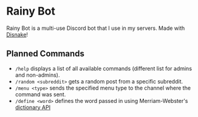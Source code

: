 # Rainy Bot
Rainy Bot is a multi-use Discord bot that I use in my servers. Made with [Disnake](https://docs.disnake.dev/en/latest/)!

## Planned Commands
- `/help` displays a list of all available commands (different list for admins and non-admins).
- `/random <subreddit>` gets a random post from a specific subreddit.
- `/menu <type>` sends the specified menu type to the channel where the command was sent.
- `/define <word>` defines the word passed in using Merriam-Webster's [dictionary API](https://dictionaryapi.com/)
